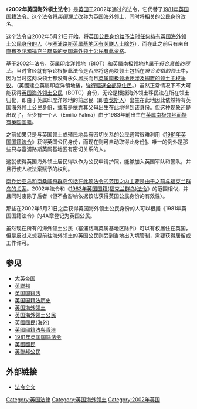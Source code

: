 《**2002年英国海外领土法令**》是[英国于](https://zh.wikipedia.org/wiki/英国 "wikilink")2002年通过的法令，它代替了[1981年英国国籍法令](https://zh.wikipedia.org/wiki/1981年英国国籍法令 "wikilink")。这个法令将*英国属土*改称为[英国海外领土](https://zh.wikipedia.org/wiki/英国海外领土 "wikilink")，同时将相关的公民身份改名。

这个法令自2002年5月21日开始，将[英国公民身份给予当时任何持有](https://zh.wikipedia.org/wiki/英国国籍法 "wikilink")[英国海外领土公民身份的人](https://zh.wikipedia.org/wiki/英国海外领土公民 "wikilink")（与[塞浦路斯英属基地区有关联人士除外](https://zh.wikipedia.org/wiki/塞浦路斯英属基地区 "wikilink")），而在此之前只有来自[直布罗陀和](../Page/直布罗陀.md "wikilink")[福克兰群岛的英国海外领土公民有此资格](../Page/福克兰群岛.md "wikilink")。

基于2002年法令，[英属印度洋领地](https://zh.wikipedia.org/wiki/英属印度洋领地 "wikilink")（BIOT）和[英属南极领地也属于](../Page/英属南极领地.md "wikilink")*符合资格的领土*。当时曾经就有争论根据此法令是否应将这两块领土包括在*符合资格的领土*中，因为当时这两块领土都没有永久居民而且[英属南极领地还涉及搁置的领土主权争议](../Page/英属南极领地.md "wikilink")。（英國建立英屬印度洋領地後，[強行驅逐全部原住民](../Page/英國對查戈斯群島原住民的驅逐.md "wikilink")。）虽然正常情况下不大可能获得[英国海外领土公民](https://zh.wikipedia.org/wiki/英国海外领土公民 "wikilink")（BOTC）身份，无论是根据海外领土移民法在所在领土归化，即由于英属印度洋领地的前居民（即[查戈斯人](../Page/查戈斯人.md "wikilink")）出生在此地因此依然持有英国海外领土公民身份，或者是依靠其父母出生在此地得到该身份。但这种现象还是出现了，至少有一个人（Emilio
Palma）由于1983年前出生在[英属南极领地而持有英国国籍](../Page/英属南极领地.md "wikilink")。

之前如果只是与英国领土或殖民地具有密切关系的公民通常很难利用《[1981年英国国籍法令](https://zh.wikipedia.org/wiki/1981年英国国籍法令 "wikilink")》获得英国公民身份，而现在则可自动取得此身份[1](https://archive.is/20120801152609/www.fco.gov.uk/servlet/Front?pagename=OpenMarket/Xcelerate/ShowPage&c=Page&cid=1013618138355%23acquire)。唯一的例外是那些只与塞浦路斯英属基地区有密切关系的人。

这就使得英国海外领土居民得以作为公民申请护照，能够加入英国军队和警队，并且行使人权法案赋予的权利。

[南乔治亚岛和南桑威奇群岛包括在此项法令的范围之内主要是由于之前与](https://zh.wikipedia.org/wiki/南乔治亚岛和南桑威奇群岛 "wikilink")[福克兰群岛的关系](../Page/福克兰群岛.md "wikilink")。2002年法令和《[1983年英国国籍(福克兰群岛)法令](https://zh.wikipedia.org/wiki/1983年英国国籍\(福克兰群岛\)法令 "wikilink")》的范围相似，并且同时废除了后者（但不会影响依据该法获得英国公民身份的有效性）。

那些在2002年5月21日之后获得英国海外领土公民身份的人可以根据《1981年英国国籍法令》的4A章登记为英国公民。

虽然现在所有的海外领土公民（塞浦路斯英属基地区除外）可以有权居住在英国，但是反过来想要前往海外领土的英国公民则受到当地出入境管制，需要获得居留或工作许可。

## 参见

  - [大英帝国](../Page/大英帝国.md "wikilink")
  - [英聯邦](https://zh.wikipedia.org/wiki/英聯邦 "wikilink")
  - [英国国籍法](https://zh.wikipedia.org/wiki/英国国籍法 "wikilink")
  - [英国国籍法历史](https://zh.wikipedia.org/wiki/英国国籍法历史 "wikilink")
  - [英国海外领土](https://zh.wikipedia.org/wiki/英国海外领土 "wikilink")
  - [英国海外领土公民](https://zh.wikipedia.org/wiki/英国海外领土公民 "wikilink")
  - [英國國民(海外)](https://zh.wikipedia.org/wiki/英國國民\(海外\) "wikilink")
  - [英國國籍法與香港](../Page/英國國籍法與香港.md "wikilink")
  - [1981年英国国籍法令](https://zh.wikipedia.org/wiki/1981年英国国籍法令 "wikilink")
  - [英國國民](https://zh.wikipedia.org/wiki/英國國民 "wikilink")
  - [英聯邦公民](../Page/英聯邦公民.md "wikilink")

## 外部链接

  - [法令全文](http://www.opsi.gov.uk/acts/acts2002/20020008.htm)

[Category:英国法律](https://zh.wikipedia.org/wiki/Category:英国法律 "wikilink")
[Category:英国海外领土](https://zh.wikipedia.org/wiki/Category:英国海外领土 "wikilink")
[Category:2002年英国](https://zh.wikipedia.org/wiki/Category:2002年英国 "wikilink")